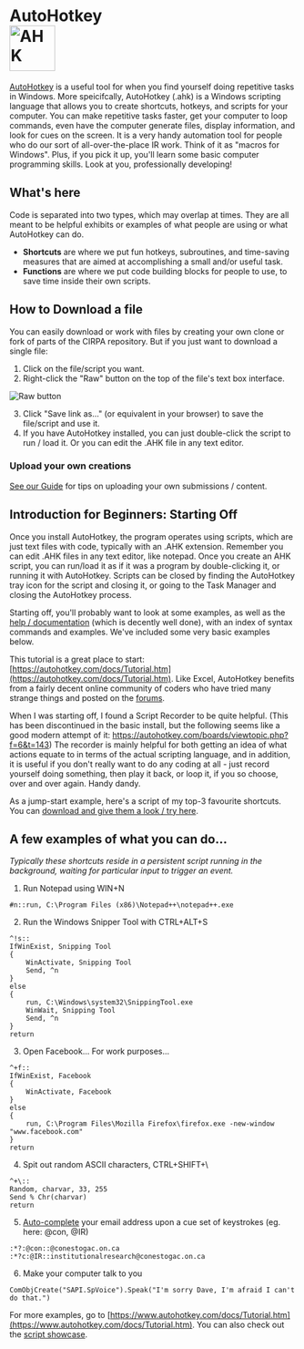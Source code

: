 AutoHotkey			
<img src="http://www.dmahr.com/wp-content/uploads/2010/02/autohotkey.png" alt="AHK" width="80"/>
=======

[AutoHotkey](https://autohotkey.com/) is a useful tool for when you find yourself doing repetitive tasks in Windows. More speicifcally, AutoHotkey (.ahk) is a Windows scripting language that allows you to create shortcuts, hotkeys, and scripts for your computer. You can make repetitive tasks faster, get your computer to loop commands, even have the computer generate files, display information, and look for cues on the screen. It is a very handy automation tool for people who do our sort of all-over-the-place IR work. Think of it as "macros for Windows". Plus, if you pick it up, you'll learn some basic computer programming skills. Look at you, professionally developing!

## What's here
Code is separated into two types, which may overlap at times. They are all meant to be helpful exhibits or examples of what people are using or what AutoHotkey can do.
* **Shortcuts** are where we put fun hotkeys, subroutines, and time-saving measures that are aimed at accomplishing a small and/or useful task.
* **Functions** are where we put code building blocks for people to use, to save time inside their own scripts.

## How to Download a file
You can easily download or work with files by creating your own clone or fork of parts of the CIRPA repository. But if you just want to download a single file:
1. Click on the file/script you want.
2. Right-click the "Raw" button on the top of the file's text box interface.

![Raw button](https://www.dropbox.com/s/fyt1qz0qeqjn0vf/GitHub-RawButton.png?raw=1)

3. Click "Save link as..." (or equivalent in your browser) to save the file/script and use it.
4. If you have AutoHotkey installed, you can just double-click the script to run / load it. Or you can edit the .AHK file in any text editor.

### Upload your own creations
[See our Guide](../Guide.md#how-to-contribute-your-own-creations) for tips on uploading your own submissions / content. 

## Introduction for Beginners: Starting Off
Once you install AutoHotkey, the program operates using scripts, which are just text files with code, typically with an .AHK extension. Remember you can edit .AHK files in any text editor, like notepad. Once you create an AHK script, you can run/load it as if it was a program by double-clicking it, or running it with AutoHotkey. Scripts can be closed by finding the AutoHotkey tray icon for the script and closing it, or going to the Task Manager and closing the AutoHotkey process.

Starting off, you'll probably want to look at some examples, as well as the [help / documentation](https://www.autohotkey.com/docs/AutoHotkey.htm) (which is decently well done), with an index of syntax commands and examples. We've included some very basic examples below.

This tutorial is a great place to start: [https://autohotkey.com/docs/Tutorial.htm](https://autohotkey.com/docs/Tutorial.htm). Like Excel, AutoHotkey benefits from a fairly decent online community of coders who have tried many strange things and posted on the [forums](https://autohotkey.com/boards/).

When I was starting off, I found a Script Recorder to be quite helpful. (This has been discontinued in the basic install, but the following seems like a good modern attempt of it: https://autohotkey.com/boards/viewtopic.php?f=6&t=143) The recorder is mainly helpful for both getting an idea of what actions equate to in terms of the actual scripting language, and in addition, it is useful if you don't really want to do any coding at all - just record yourself doing something, then play it back, or loop it, if you so choose, over and over again. Handy dandy. 

As a jump-start example, here's a script of my top-3 favourite shortcuts. You can [download and give them a look / try here](https://www.dropbox.com/s/wdnjjg313pjneff/Handy%20Shortcuts.ahk?raw=1). 

## A few examples of what you can do...
*Typically these shortcuts reside in a persistent script running in the background, waiting for particular input to trigger an event.*

1. Run Notepad using WIN+N
~~~~
#n::run, C:\Program Files (x86)\Notepad++\notepad++.exe
~~~~

2. Run the Windows Snipper Tool with CTRL+ALT+S
~~~~
^!s::
IfWinExist, Snipping Tool
{
	WinActivate, Snipping Tool
	Send, ^n
}
else
{
	run, C:\Windows\system32\SnippingTool.exe
	WinWait, Snipping Tool
	Send, ^n
}
return
~~~~

3. Open Facebook... For work purposes...
~~~~
^+f::
IfWinExist, Facebook
{
	WinActivate, Facebook
}
else
{
	run, C:\Program Files\Mozilla Firefox\firefox.exe -new-window "www.facebook.com"
}
return
~~~~

4. Spit out random ASCII characters, CTRL+SHIFT+\
~~~~
^+\::
Random, charvar, 33, 255
Send % Chr(charvar)
return
~~~~

5. [Auto-complete](https://www.autohotkey.com/docs/Hotstrings.htm) your email address upon a cue set of keystrokes (eg. here: @con, @IR)
~~~~
:*?:@con::@conestogac.on.ca
:*?c:@IR::institutionalresearch@conestogac.on.ca
~~~~

6. Make your computer talk to you
~~~~
ComObjCreate("SAPI.SpVoice").Speak("I'm sorry Dave, I'm afraid I can't do that.")
~~~~

For more examples, go to [https://www.autohotkey.com/docs/Tutorial.htm](https://www.autohotkey.com/docs/Tutorial.htm). You can also check out the [script showcase](https://www.autohotkey.com/docs/scripts/).
